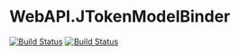 # WebAPI.JTokenModelBinder

[![Build Status](https://microshaoft.visualstudio.com/sample-project-001/_apis/build/status/Microshaoft.WebAPI.JTokenModelBinder?branchName=master)](https://microshaoft.visualstudio.com/sample-project-001/_build/latest?definitionId=17&branchName=master)
[![Build Status](https://microshaoft.visualstudio.com/sample-project-001/_apis/build/status/Microshaoft.WebAPI.JTokenModelBinder?branchName=master)](https://microshaoft.visualstudio.com/sample-project-001/_build/latest?definitionId=17&branchName=master)